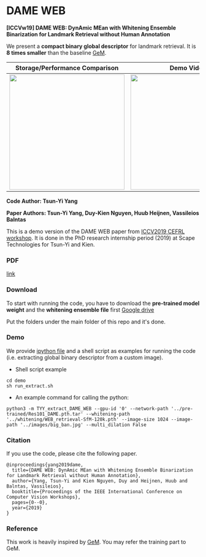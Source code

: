 # DAME WEB
**[ICCVw19] DAME WEB: DynAmic MEan with Whitening Ensemble Binarization for Landmark Retrieval without Human Annotation**

We present a **compact binary global descriptor** for landmark retrieval. It is **8 times smaller** than the baseline [GeM](https://github.com/filipradenovic/cnnimageretrieval-pytorch).


| Storage/Performance Comparison | Demo Video|
| --- | --- |
| <img src="https://github.com/vbalnt/dame-web-buffer/blob/master/storage_comparison.png" height="300"/> | <img src="https://github.com/vbalnt/dame-web-buffer/blob/master/dynp.gif" height="300"/> |




**Code Author: Tsun-Yi Yang**


**Paper Authors: Tsun-Yi Yang, Duy-Kien Nguyen, Huub Heijnen, Vassileios Balntas**


This is a demo version of the DAME WEB paper from [ICCV2019 CEFRL workshop](http://www.ee.oulu.fi/~lili/CEFRLatICCV2019.html).
It is done in the PhD research internship period (2019) at Scape Technologies for Tsun-Yi and Kien.


### PDF
[link](http://openaccess.thecvf.com/content_ICCVW_2019/papers/CEFRL/Yang_DAME_WEB_DynAmic_MEan_with_Whitening_Ensemble_Binarization_for_Landmark_ICCVW_2019_paper.pdf)

### Download

To start with running the code, you have to download the **pre-trained model weight** and the **whitening ensemble file** first
[Google drive](https://drive.google.com/open?id=1GEGvq2OX88uHuVV1sL2rKLkE61rQSpN4)

Put the folders under the main folder of this repo and it's done.

### Demo

We provide [ipython file](https://github.com/vbalnt/dame-web-buffer/blob/master/demo/demo.ipynb) and a shell script as examples for running the code (i.e. extracting global binary descriptor from a custom image).
+ Shell script example
```
cd demo
sh run_extract.sh
```
+ An example command for calling the python:
```
python3 -m TYY_extract_DAME_WEB --gpu-id '0' --network-path '../pre-trained/Res101_DAME.pth.tar' --whitening-path '../whitening/WEB_retrieval-SfM-120k.pth' --image-size 1024 --image-path '../images/big_ban.jpg' --multi_dilation False
```


### Citation
If you use the code, please cite the following paper.
```
@inproceedings{yang2019dame,
  title={DAME WEB: DynAmic MEan with Whitening Ensemble Binarization for Landmark Retrieval without Human Annotation},
  author={Yang, Tsun-Yi and Kien Nguyen, Duy and Heijnen, Huub and Balntas, Vassileios},
  booktitle={Proceedings of the IEEE International Conference on Computer Vision Workshops},
  pages={0--0},
  year={2019}
}
```

### Reference
This work is heavily inspired by [GeM](https://github.com/filipradenovic/cnnimageretrieval-pytorch). You may refer the training part to GeM.
